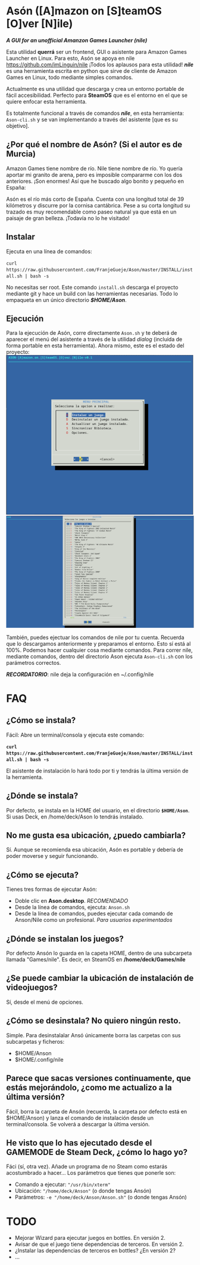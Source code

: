 # Asón ([A]mazon on [S]teamOS [O]ver [N]ile)
_**A GUI for an unofficial Amanzon Games Launcher (nile)**_

Esta utilidad **querrá** ser un frontend, GUI o asistente para Amazon Games Launcher en Linux. Para esto, Asón se apoya en nile https://github.com/imLinguin/nile ¡Todos los aplausos para esta utilidad! _**nile**_ es una herramienta escrita en python que sirve de cliente de Amazon Games en Linux, todo mediante simples comandos.

Actualmente es una utilidad que descarga y crea un entorno portable de fácil accesibilidad. Perfecto para **SteamOS** que es el entorno en el que se quiere enfocar esta herramienta.

Es totalmente funcional a través de comandos _**nile**_, en esta herramienta: `Ason-cli.sh` y se van implementando a través del asistente [que es su objetivo].

## ¿Por qué el nombre de Asón? (Si el autor es de Murcia)
Amazon Games tiene nombre de río.
Nile tiene nombre de río.
Yo quería aportar mi granito de arena, pero es imposible compararme con los dos anteriores. ¡Son enormes! Así que he buscado algo bonito y pequeño en España:

Asón es el río más corto de España. Cuenta con una longitud total de 39 kilómetros y discurre por la cornisa cantábrica. Pese a su corta longitud su trazado es muy recomendable como paseo natural ya que está en un paisaje de gran belleza. ¡Todavía no lo he visitado!

## Instalar
Ejecuta en una línea de comandos:

`curl https://raw.githubusercontent.com/FranjeGueje/Ason/master/INSTALL/install.sh | bash -s`

No necesitas ser root. Este comando `install.sh` descarga el proyecto mediante git y hace un build con las herramientas necesarias. Todo lo empaqueta en un único directorio _**$HOME/Ason**_.

## Ejecución
Para la ejecución de Asón, corre directamente `Ason.sh` y te deberá de aparecer el menú del asistente a través de la utilidad *dialog* (incluida de forma portable en esta herramienta). Ahora mismo, este es el estado del proyecto:
![MenuPrincipal](https://raw.githubusercontent.com/FranjeGueje/Ason/master/doc/01.png)
![Instalar](https://raw.githubusercontent.com/FranjeGueje/Ason/master/doc/02.png)

También, puedes ejectuar los comandos de nile por tu cuenta. Recuerda que lo descargamos anteriormente y preparamos el entorno. Esto sí está al 100%. Podemos hacer cualquier cosa mediante comandos. Para correr nile, mediante comandos, dentro del directorio Ason ejecuta `Ason-cli.sh` con los parámetros correctos.

_**RECORDATORIO**_: nile deja la configuración en ~/.config/nile

# FAQ
## ¿Cómo se instala?
Fácil: Abre un terminal/consola y ejecuta este comando:

**`curl https://raw.githubusercontent.com/FranjeGueje/Ason/master/INSTALL/install.sh | bash -s`**

El asistente de instalación lo hará todo por ti y tendrás la última versión de la herramienta.

## ¿Dónde se instala?
Por defecto, se instala en la HOME del usuario, en el directorio **`$HOME/Ason`**. Si usas Deck, en /home/deck/Ason lo tendrás instalado.

## No me gusta esa ubicación, ¿puedo cambiarla?
Sí. Aunque se recomienda esa ubicación, Asón es portable y debería de poder moverse y seguir funcionando.

## ¿Cómo se ejecuta?
Tienes tres formas de ejecutar Asón:
* Doble clic en **Ason.desktop**. _RECOMENDADO_
* Desde la línea de comandos, ejecuta: `Anson.sh`
* Desde la línea de comandos, puedes ejecutar cada comando de Anson/Nile como un profesional. _Para usuarios experimentados_

## ¿Dónde se instalan los juegos?
Por defecto Ansón lo guarda en la capeta HOME, dentro de una subcarpeta llamada "Games/nile". Es decir, en SteamOS en **/home/deck/Games/nile**

## ¿Se puede cambiar la ubicación de instalación de videojuegos?
Sí, desde el menú de opciones.

## ¿Cómo se desinstala? No quiero ningún resto.
Simple. Para desinstalalar Ansó únicamente borra las carpetas con sus subcarpetas y ficheros:
* $HOME/Anson
* $HOME/.config/nile

## Parece que sacas versiones continuamente, que estás mejorándolo, ¿como me actualizo a la última versión?
Fácil, borra la carpeta de Ansón (recuerda, la carpeta por defecto está en $HOME/Anson) y lanza el comando de instalación desde un terminal/consola. Se volverá a descargar la última versión.

## He visto que lo has ejecutado desde el GAMEMODE de Steam Deck, ¿cómo lo hago yo?
Fáci (sí, otra vez). Añade un programa de no Steam como estarás acostumbrado a hacer... Los parámetros que tienes que ponerle son:
- Comando a ejecutar: `"/usr/bin/xterm"`
- Ubicación: `"/home/deck/Anson"` (o donde tengas Ansón)
- Parámetros: `-e "/home/deck/Anson/Anson.sh"` (o donde tengas Ansón)

# TODO
- Mejorar Wizard para ejecutar juegos en bottles. En versión 2.
- Avisar de que el juego tiene dependencias de terceros. En versión 2.
- ¿Instalar las dependencias de terceros en bottles? ¿En versión 2?
- ...
